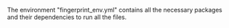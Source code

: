 The environment "fingerprint_env.yml" contains all the necessary packages and their dependencies to run all the files.
